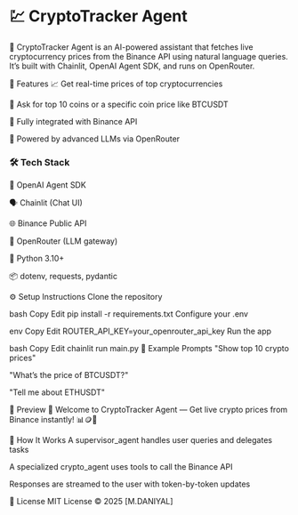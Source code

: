 # 💹 CryptoTracker Agent

🚀 CryptoTracker Agent is an AI-powered assistant that fetches live cryptocurrency prices from the Binance API using natural language queries.
It’s built with Chainlit, OpenAI Agent SDK, and runs on OpenRouter.

🌟 Features
📈 Get real-time prices of top cryptocurrencies

🤖 Ask for top 10 coins or a specific coin price like BTCUSDT

🔌 Fully integrated with Binance API

🧠 Powered by advanced LLMs via OpenRouter


### 🛠️ Tech Stack

🧠 OpenAI Agent SDK

🗣️ Chainlit (Chat UI)

🌐 Binance Public API

🔑 OpenRouter (LLM gateway)

🐍 Python 3.10+

📦 dotenv, requests, pydantic


⚙️ Setup Instructions
Clone the repository


bash
Copy
Edit
pip install -r requirements.txt
Configure your .env

env
Copy
Edit
ROUTER_API_KEY=your_openrouter_api_key
Run the app

bash
Copy
Edit
chainlit run main.py
💬 Example Prompts
"Show top 10 crypto prices"

"What’s the price of BTCUSDT?"

"Tell me about ETHUSDT"

📸 Preview
🌟 Welcome to CryptoTracker Agent — Get live crypto prices from Binance instantly! 📊🪙💸


🧠 How It Works
A supervisor_agent handles user queries and delegates tasks

A specialized crypto_agent uses tools to call the Binance API

Responses are streamed to the user with token-by-token updates

📜 License
MIT License © 2025 [M.DANIYAL]


